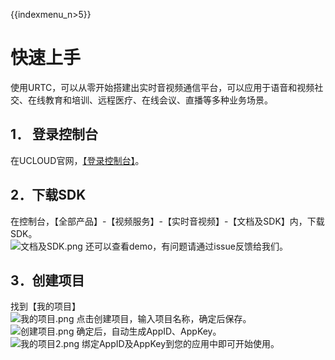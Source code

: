 {{indexmenu_n>5}}

# 快速上手

使用URTC，可以从零开始搭建出实时音视频通信平台，可以应用于语音和视频社交、在线教育和培训、远程医疗、在线会议、直播等多种业务场景。  
## 1． 登录控制台  
在UCLOUD官网，[【登录控制台】](https://passport.ucloud.cn/?service=https://console.ucloud.cn/#login)。  
## 2．下载SDK  
在控制台，【全部产品】-【视频服务】-【实时音视频】-【文档及SDK】内，下载SDK。  
![文档及SDK.png](文档及SDK.png) 
还可以查看demo，有问题请通过issue反馈给我们。

## 3．创建项目

找到【我的项目】  
![我的项目.png](我的项目.png) 点击创建项目，输入项目名称，确定后保存。  
![创建项目.png](创建项目.png) 确定后，自动生成AppID、AppKey。  
![我的项目2.png](我的项目2.png) 绑定AppID及AppKey到您的应用中即可开始使用。
